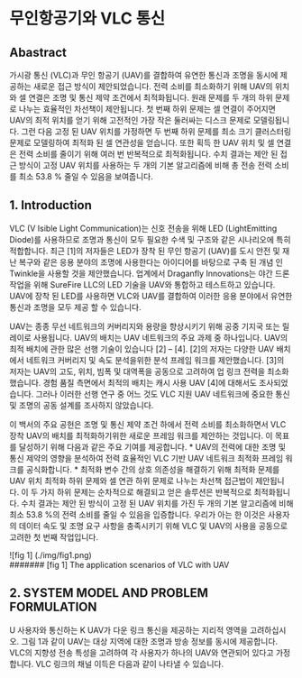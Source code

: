 # 무인항공기와 VLC 통신
## Abastract
가시광 통신 (VLC)과 무인 항공기 (UAV)를 결합하여 유연한 통신과 조명을 동시에 제공하는 새로운 접근 방식이 제안되었습니다. 
전력 소비를 최소화하기 위해 UAV의 위치와 셀 연결은 조명 및 통신 제약 조건에서 최적화됩니다. 
원래 문제를 두 개의 하위 문제로 나누는 효율적인 차선책이 제안됩니다. 
첫 번째 하위 문제는 셀 연결이 주어지면 UAV의 최적 위치를 얻기 위해 고전적인 가장 작은 둘러싸는 디스크 문제로 모델링됩니다. 
그런 다음 고정 된 UAV 위치를 가정하면 두 번째 하위 문제를 최소 크기 클러스터링 문제로 모델링하여 최적화 된 셀 연관성을 얻습니다. 
또한 획득 한 UAV 위치 및 셀 연결은 전력 소비를 줄이기 위해 여러 번 반복적으로 최적화됩니다. 
수치 결과는 제안 된 접근 방식이 고정 UAV 위치를 사용하는 두 개의 기본 알고리즘에 비해 총 전송 전력 소비를 최소 53.8 % 줄일 수 있음을 보여줍니다.  
  
## 1. Introduction
VLC (V Isible Light Communication)는 신호 전송을 위해 LED (LightEmitting Diode)를 사용하므로 조명과 통신이 모두 필요한 수색 및 구조와 같은 시나리오에 특히 적합합니다. 
최근 [1]의 저자들은 LED가 장착 된 무인 항공기 (UAV)를 도시 안전 및 재난 복구와 같은 응용 분야의 조명에 사용한다는 아이디어를 바탕으로 구축 된 개념 인 Twinkle을 사용할 것을 제안했습니다. 
업계에서 Draganfly Innovations는 야간 드론 작업을 위해 SureFire LLC의 LED 기술을 UAV와 통합하고 테스트하고 있습니다. 
UAV에 장착 된 LED를 사용하면 VLC와 UAV를 결합하여 이러한 응용 분야에서 유연한 통신과 조명을 모두 제공 할 수 있습니다.

UAV는 종종 무선 네트워크의 커버리지와 용량을 향상시키기 위해 공중 기지국 또는 릴레이로 사용됩니다. 
UAV의 배치는 UAV 네트워크의 주요 과제 중 하나입니다. 
UAV의 최적 배치에 관한 많은 선행 기술이 있습니다 [2] – [4]. 
[2]의 저자는 다양한 UAV 배치에서 네트워크 커버리지 및 속도 분석을위한 분석 프레임 워크를 제안했습니다. 
[3]의 저자는 UAV의 고도, 위치, 빔폭 및 대역폭을 공동으로 고려하여 업 링크 전력을 최소화했습니다. 
경험 품질 측면에서 최적의 배치는 캐시 사용 UAV [4]에 대해서도 조사되었습니다. 
그러나 이러한 선행 연구 중 어느 것도 VLC 지원 UAV 네트워크에 중요한 통신 및 조명의 공동 설계를 조사하지 않았습니다.  
  
이 백서의 주요 공헌은 조명 및 통신 제약 조건 하에서 전력 소비를 최소화하면서 VLC 장착 UAV의 배치를 최적화하기위한 새로운 프레임 워크를 제안하는 것입니다. 
이 목표를 달성하기 위해 다음과 같은 주요 기여를 제공합니다.
    * UAV의 전력에 대한 조명 및 통신 제약의 영향을 분석하여 전력 효율적인 VLC 기반 UAV 네트워크 최적화 프레임 워크를 공식화합니다.
    * 최적화 변수 간의 상호 의존성을 해결하기 위해 최적화 문제를 UAV 위치 최적화 하위 문제와 셀 연관 하위 문제로 나누는 차선책 접근법이 제안됩니다. 이 두 가지 하위 문제는 순차적으로 해결되고 얻은 솔루션은 반복적으로 최적화됩니다.
수치 결과는 제안 된 방식이 고정 된 UAV 위치를 가진 두 개의 기본 알고리즘에 비해 최소 53.8 %의 전력 소비를 줄일 수 있음을 입증합니다. 
우리가 아는 한 이것은 사용자의 데이터 속도 및 조명 요구 사항을 충족시키기 위해 VLC 및 UAV의 사용을 공동으로 고려한 첫 번째 작업입니다.
  
![fig 1] (./img/fig1.png)  
####### [fig 1] The application scenarios of VLC with UAV
  
## 2. SYSTEM MODEL AND PROBLEM FORMULATION
U 사용자와 통신하는 K UAV가 다운 링크 통신을 제공하는 지리적 영역을 고려하십시오. 그림 1과 같이 UAV는 대상 지역에 대한 조명과 방송 정보를 동시에 제공합니다. VLC의 지향성 전송 특성을 고려하여 각 사용자가 하나의 UAV와 연관되어 있다고 가정합니다. VLC 링크의 채널 이득은 다음과 같이 나타낼 수 있습니다.
